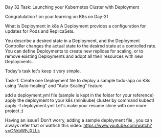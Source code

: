 Day 32 Task: Launching your Kubernetes Cluster with Deployment

Congratulation ! on your learning on K8s on Day-31

What is Deployment in k8s
A Deployment provides a configuration for updates for Pods and ReplicaSets.

You describe a desired state in a Deployment, and the Deployment Controller changes the actual state to the desired state at a controlled rate. You can define Deployments to create new replicas for scaling, or to remove existing Deployments and adopt all their resources with new Deployments.

Today's task let's keep it very simple.

Task-1:
Create one Deployment file to deploy a sample todo-app on K8s using "Auto-healing" and "Auto-Scaling" feature

add a deployment.yml file (sample is kept in the folder for your reference)
apply the deployment to your k8s (minikube) cluster by command kubectl apply -f deployment.yml
Let's make your resume shine with one more project ;)

Having an issue? Don't worry, adding a sample deployment file , you can always refer that or wathch this video: https://www.youtube.com/watch?v=ONrbWFJXLLk